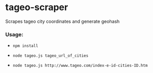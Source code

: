 # tageo-scraper
Scrapes tageo city coordinates and generate geohash

### Usage: 

* `npm install`

* `node tageo.js tageo_url_of_cities`

* `node tageo.js http://www.tageo.com/index-e-id-cities-ID.htm`

